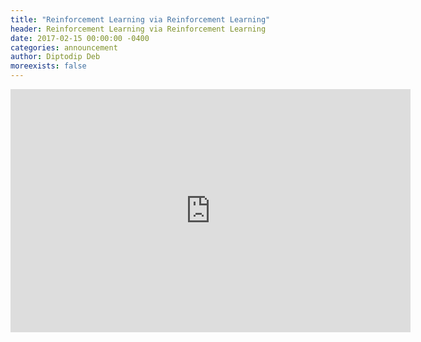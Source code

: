 ```yaml
---
title: "Reinforcement Learning via Reinforcement Learning"
header: Reinforcement Learning via Reinforcement Learning
date: 2017-02-15 00:00:00 -0400
categories: announcement
author: Diptodip Deb
moreexists: false
---
```

<!-- embedded slides should have width="640" height="389" -->
<iframe src="https://docs.google.com/presentation/d/16ZB88gZ6vGKvkwH88fFrZ6bSdI2DXv5_tOI3ykxw5zA/embed?start=false&loop=false&delayms=3000" frameborder="0" width="640" height="389" allowfullscreen="true" mozallowfullscreen="true" webkitallowfullscreen="true"></iframe>
